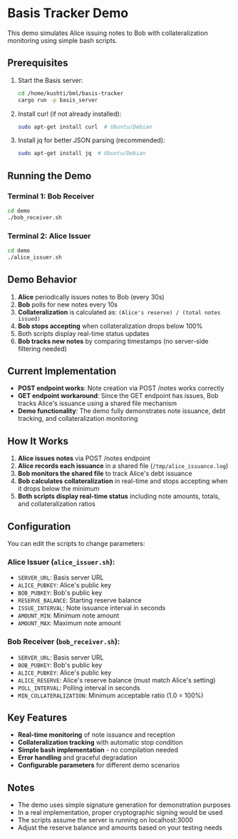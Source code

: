 # Basis Tracker Demo

This demo simulates Alice issuing notes to Bob with collateralization monitoring using simple bash scripts.

## Prerequisites

1. Start the Basis server:
   ```bash
   cd /home/kushti/bml/basis-tracker
   cargo run -p basis_server
   ```

2. Install curl (if not already installed):
   ```bash
   sudo apt-get install curl  # Ubuntu/Debian
   ```

3. Install jq for better JSON parsing (recommended):
   ```bash
   sudo apt-get install jq  # Ubuntu/Debian
   ```

## Running the Demo

### Terminal 1: Bob Receiver
```bash
cd demo
./bob_receiver.sh
```

### Terminal 2: Alice Issuer
```bash
cd demo
./alice_issuer.sh
```

## Demo Behavior

1. **Alice** periodically issues notes to Bob (every 30s)
2. **Bob** polls for new notes every 10s
3. **Collateralization** is calculated as: `(Alice's reserve) / (total notes issued)`
4. **Bob stops accepting** when collateralization drops below 100%
5. Both scripts display real-time status updates
6. **Bob tracks new notes** by comparing timestamps (no server-side filtering needed)

## Current Implementation

- **POST endpoint works**: Note creation via POST /notes works correctly
- **GET endpoint workaround**: Since the GET endpoint has issues, Bob tracks Alice's issuance using a shared file mechanism
- **Demo functionality**: The demo fully demonstrates note issuance, debt tracking, and collateralization monitoring

## How It Works

1. **Alice issues notes** via POST /notes endpoint
2. **Alice records each issuance** in a shared file (`/tmp/alice_issuance.log`)
3. **Bob monitors the shared file** to track Alice's debt issuance
4. **Bob calculates collateralization** in real-time and stops accepting when it drops below the minimum
5. **Both scripts display real-time status** including note amounts, totals, and collateralization ratios

## Configuration

You can edit the scripts to change parameters:

### Alice Issuer (`alice_issuer.sh`):
- `SERVER_URL`: Basis server URL
- `ALICE_PUBKEY`: Alice's public key
- `BOB_PUBKEY`: Bob's public key  
- `RESERVE_BALANCE`: Starting reserve balance
- `ISSUE_INTERVAL`: Note issuance interval in seconds
- `AMOUNT_MIN`: Minimum note amount
- `AMOUNT_MAX`: Maximum note amount

### Bob Receiver (`bob_receiver.sh`):
- `SERVER_URL`: Basis server URL
- `BOB_PUBKEY`: Bob's public key
- `ALICE_PUBKEY`: Alice's public key
- `ALICE_RESERVE`: Alice's reserve balance (must match Alice's setting)
- `POLL_INTERVAL`: Polling interval in seconds
- `MIN_COLLATERALIZATION`: Minimum acceptable ratio (1.0 = 100%)

## Key Features

- **Real-time monitoring** of note issuance and reception
- **Collateralization tracking** with automatic stop condition
- **Simple bash implementation** - no compilation needed
- **Error handling** and graceful degradation
- **Configurable parameters** for different demo scenarios

## Notes

- The demo uses simple signature generation for demonstration purposes
- In a real implementation, proper cryptographic signing would be used
- The scripts assume the server is running on localhost:3000
- Adjust the reserve balance and amounts based on your testing needs